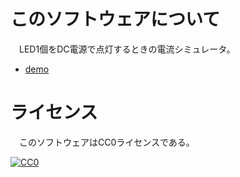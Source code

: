 # このソフトウェアについて

　LED1個をDC電源で点灯するときの電流シミュレータ。

* [demo](https://ytyaru.github.io/HTML.ElectronicWork.LED.Current.Simulator.20181102070000/)

# ライセンス

　このソフトウェアはCC0ライセンスである。

[![CC0](http://i.creativecommons.org/p/zero/1.0/88x31.png "CC0")](http://creativecommons.org/publicdomain/zero/1.0/deed.ja)
